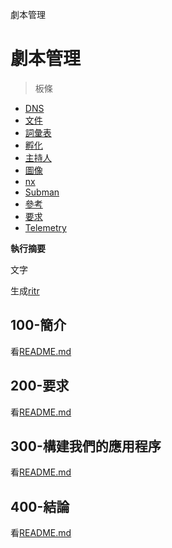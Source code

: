 劇本管理

# 劇本管理

> 板條

-   [DNS](./DNS.md)
-   [文件](./DOCUMENTATION.md)
-   [詞彙表](./GLOSSARY.md)
-   [孵化](./HATCH.md)
-   [主持人](./HOSTS.md)
-   [圖像](./IMAGES.md)
-   [nx](./NX.md)
-   [Subman](./PODMAN.md)
-   [參考](./REFERENCES.md)
-   [要求](./REQUIREMENTS.md)
-   [Telemetry](./TELEMETRY.md)

**執行摘要**

文字

生成[ritr](https://app.rytr.me)

## 100-簡介

看[README.md](./100/README.md)

## 200-要求

看[README.md](./200/README.md)

## 300-構建我們的應用程序

看[README.md](./300/README.md)

## 400-結論

看[README.md](./400/README.md)
